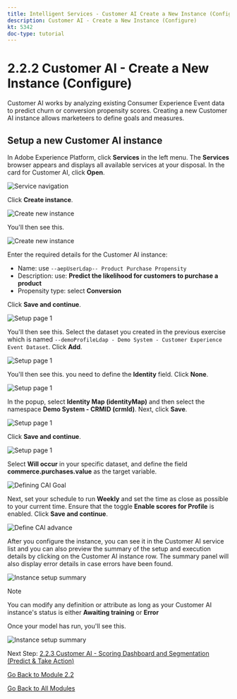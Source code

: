 ```yaml
---
title: Intelligent Services - Customer AI Create a New Instance (Configure)
description: Customer AI - Create a New Instance (Configure)
kt: 5342
doc-type: tutorial
---
```

# 2.2.2 Customer AI - Create a New Instance (Configure)

Customer AI works by analyzing existing Consumer Experience Event data to predict churn or conversion propensity scores. Creating a new Customer AI instance allows marketeers to define goals and measures.

## Setup a new Customer AI instance

In Adobe Experience Platform, click **Services** in the left menu. The **Services** browser appears and displays all available services at your disposal. In the card for Customer AI, click **Open**.

![Service navigation](./images/navigatetoservice.png)

Click **Create instance**.

![Create new instance](./images/createnewinstance.png)

You'll then see this.

![Create new instance](./images/custai1.png) 


Enter the required details for the Customer AI instance:

- Name: use `--aepUserLdap-- Product Purchase Propensity`
- Description: use: **Predict the likelihood for customers to purchase a product**
- Propensity type: select **Conversion**

Click **Save and continue**.

![Setup page 1](./images/setuppage1.png)

You'll then see this. Select the dataset you created in the previous exercise which is named `--demoProfileLdap - Demo System - Customer Experience Event Dataset`. Click **Add**.

![Setup page 1](./images/custai2.png)

You'll then see this. you need to define the **Identity** field. Click **None**.

![Setup page 1](./images/custai2a.png)

In the popup, select **Identity Map (identityMap)** and then select the namespace **Demo System - CRMID (crmId)**. Next, click **Save**.

![Setup page 1](./images/custai2b.png)

Click **Save and continue**.

![Setup page 1](./images/custai2c.png)

Select **Will occur** in your specific dataset, and define the field **commerce.purchases.value** as the target variable.

![Defining CAI Goal](./images/caidefinegoal.png)

Next, set your schedule to run **Weekly** and set the time as close as possible to your current time. Ensure that the toggle **Enable scores for Profile** is enabled. Click **Save and continue**.

![Define CAI advance](./images/caiadvancepage.png)

After you configure the instance, you can see it in the Customer AI service list and you can also preview the summary of the setup and execution details by clicking on the Customer AI instance row. The summary panel will also display error details in case errors have been found.

![Instance setup summary](./images/caiinstancesummary.png)

>[!NOTE]
>
>You can modify any definition or attribute as long as your Customer AI instance's status is either **Awaiting training** or **Error**

Once your model has run, you'll see this.

![Instance setup summary](./images/caiinstancesummary1.png)


Next Step: [2.2.3 Customer AI - Scoring Dashboard and Segmentation (Predict & Take Action)](./ex3.md)

[Go Back to Module 2.2](./intelligent-services.md)

[Go Back to All Modules](./../../../overview.md)
